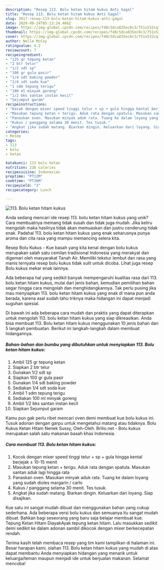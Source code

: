 ```yaml
---
description: "Resep 113. Bolu ketan hitam kukus Anti Gagal"
title: "Resep 113. Bolu ketan hitam kukus Anti Gagal"
slug: 3917-resep-113-bolu-ketan-hitam-kukus-anti-gagal
date: 2020-08-24T05:13:24.466Z
image: https://img-global.cpcdn.com/recipes/f48c5dca835ec8c3/751x532cq70/113-bolu-ketan-hitam-kukus-foto-resep-utama.jpg
thumbnail: https://img-global.cpcdn.com/recipes/f48c5dca835ec8c3/751x532cq70/113-bolu-ketan-hitam-kukus-foto-resep-utama.jpg
cover: https://img-global.cpcdn.com/recipes/f48c5dca835ec8c3/751x532cq70/113-bolu-ketan-hitam-kukus-foto-resep-utama.jpg
author: Nelle McCoy
ratingvalue: 4.2
reviewcount: 7
recipeingredient:
- "125 gr tepung ketan"
- "2 btr telur"
- "1/2 sdt sp"
- "100 gr gula pasir"
- "1/4 sdt baking powder"
- "1/4 sdt soda kue"
- "1 sdm tepung terigu"
- "100 ml minyak goreng"
- "1/2 bks santan instan kecil"
- "Sejumput garam"
recipeinstructions:
- "Kocok dengan mixer speed tinggi telur + sp + gula hingga kental berjejak ± 10-15 menit"
- "Masukan tepung ketan + terigu. Aduk rata dengan spatula. Masukan santan aduk lagi hingga rata"
- "Panaskan oven. Masukan minyak aduk rata. Tuang ke dalam loyang yang sudah dioles margarin / carlo"
- "Kukus / panggang selama 30 menit. Tes tusuk."
- "Angkat jika sudah matang. Biarkan dingin. Keluarkan dari loyang. Siap disajikan."
categories:
- Resep
tags:
- 113
- bolu
- ketan

katakunci: 113 bolu ketan 
nutrition: 236 calories
recipecuisine: Indonesian
preptime: "PT12M"
cooktime: "PT36M"
recipeyield: "3"
recipecategory: Lunch

---
```



![113. Bolu ketan hitam kukus](https://img-global.cpcdn.com/recipes/f48c5dca835ec8c3/751x532cq70/113-bolu-ketan-hitam-kukus-foto-resep-utama.jpg)

Anda sedang mencari ide resep 113. bolu ketan hitam kukus yang unik? Cara membuatnya memang tidak susah dan tidak juga mudah. Jika keliru mengolah maka hasilnya tidak akan memuaskan dan justru cenderung tidak enak. Padahal 113. bolu ketan hitam kukus yang enak seharusnya punya aroma dan cita rasa yang mampu memancing selera kita.

Resep Bolu Kukus - Kue basah yang kita kenal dengan bolu kukus merupakan salah satu cemilan tradisional Indonesia yang merakyat dan digemari oleh masyarakat Tanah Air. Memiliki tekstur lembut dan rasa yang manis ternyata resep bolu kukus tidak sulit untuk dicoba. Lihat juga resep Bolu kukus mekar enak lainnya.

Ada beberapa hal yang sedikit banyak mempengaruhi kualitas rasa dari 113. bolu ketan hitam kukus, mulai dari jenis bahan, kemudian pemilihan bahan segar hingga cara mengolah dan menghidangkannya. Tak perlu pusing jika mau menyiapkan 113. bolu ketan hitam kukus yang enak di mana pun anda berada, karena asal sudah tahu triknya maka hidangan ini dapat menjadi suguhan spesial.


Di bawah ini ada beberapa cara mudah dan praktis yang dapat diterapkan untuk mengolah 113. bolu ketan hitam kukus yang siap dikreasikan. Anda bisa membuat 113. Bolu ketan hitam kukus menggunakan 10 jenis bahan dan 5 langkah pembuatan. Berikut ini langkah-langkah dalam membuat hidangannya.

<!--inarticleads1-->

##### Bahan-bahan dan bumbu yang dibutuhkan untuk menyiapkan 113. Bolu ketan hitam kukus:

1. Ambil 125 gr tepung ketan
1. Siapkan 2 btr telur
1. Gunakan 1/2 sdt sp
1. Siapkan 100 gr gula pasir
1. Gunakan 1/4 sdt baking powder
1. Sediakan 1/4 sdt soda kue
1. Ambil 1 sdm tepung terigu
1. Sediakan 100 ml minyak goreng
1. Ambil 1/2 bks santan instan kecil
1. Siapkan Sejumput garam


Kamu pun gak perlu ribet mencari oven demi membuat kue bolu kukus ini. Tusuk adonan dengan garpu untuk mengetahui matang atau tidaknya. Bolu Kukus Ketan Hitam Nenek Sussy, Oleh-Oleh. Brilio.net - Bolu kukus merupakan salah satu makanan basah khas Indonesia. 

<!--inarticleads2-->

##### Cara membuat 113. Bolu ketan hitam kukus:

1. Kocok dengan mixer speed tinggi telur + sp + gula hingga kental berjejak ± 10-15 menit
1. Masukan tepung ketan + terigu. Aduk rata dengan spatula. Masukan santan aduk lagi hingga rata
1. Panaskan oven. Masukan minyak aduk rata. Tuang ke dalam loyang yang sudah dioles margarin / carlo
1. Kukus / panggang selama 30 menit. Tes tusuk.
1. Angkat jika sudah matang. Biarkan dingin. Keluarkan dari loyang. Siap disajikan.


Kue satu ini sangat mudah dibuat dan menggunakan bahan yang cukup sederhana. Ada beberapa versi bolu kukus dan semuanya itu sangat mudah dibuat. Bahkan bagi seseorang yang baru saja belajar membuat kue. Tepung Ketan Hitam DiayakAyak tepung ketan hitam. Lalu masukkan sedikit demi sedikit ke dalam adonan sambil dikocok dengan mixer berkecepatan rendah. 

Terima kasih telah membaca resep yang tim kami tampilkan di halaman ini. Besar harapan kami, olahan 113. Bolu ketan hitam kukus yang mudah di atas dapat membantu Anda menyiapkan hidangan yang menarik untuk keluarga/teman maupun menjadi ide untuk berjualan makanan. Selamat mencoba!
